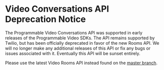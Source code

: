 # Video Conversations API Deprecation Notice

The Programmable Video Conversations API was supported in early releases of the Programmable Video SDKs. The API remains supported by Twilio, but has been officially deprecated in favor of the new Rooms API. We will no longer make any additional releases of this API or fix any bugs or issues associated with it. Eventually this API will be sunset entirely.

Please use the latest Video Rooms API instead found on the [master branch](https://github.com/twilio/video-quickstart-android/tree/master).
